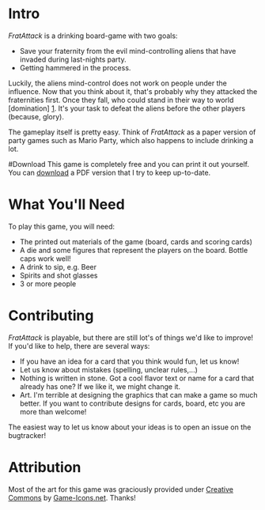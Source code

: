 # Intro

_FratAttack_ is a drinking board-game with two goals:

* Save your fraternity from the evil mind-controlling aliens that have invaded during last-nights party.
* Getting hammered in the process.

Luckily, the aliens mind-control does not work on people under the influence. Now that you think about it, that's probably why they attacked the fraternities first. Once they fall, who could stand in their way to world [domination] [1]. It's your task to defeat the aliens before the other players (because, glory).

The gameplay itself is pretty easy. Think of _FratAttack_ as a paper version of party games such as Mario Party, which also happens to include drinking a lot.

[1]: # "At least you assume that's what they want. Maybe they just want to bring world-peace and elevate humanity to the next level of existence, who knows."

#Download
This game is completely free and you can print it out yourself. You can [download](https://bitbucket.org/Mirko_K/fratattack/downloads/FratAttack.pdf) a PDF version that I try to keep up-to-date. 

# What You'll Need

To play this game, you will need:

* The printed out materials of the game (board, cards and scoring cards)
* A die and some figures that represent the players on the board. Bottle caps work well!
* A drink to sip, e.g. Beer
* Spirits and shot glasses
* 3 or more people

# Contributing

_FratAttack_ is playable, but there are still lot's of things we'd like to improve!
If you'd like to help, there are several ways:

* If you have an idea for a card that you think would fun, let us know!
* Let us know about mistakes (spelling, unclear rules,...)
* Nothing is written in stone. Got a cool flavor text or name for a card that already has one? If we like it, we might change it.
* Art. I'm terrible at designing the graphics that can make a game so much better. If you want to contribute designs for cards, board, etc you are more than welcome!

The easiest way to let us know about your ideas is to open an issue on the bugtracker!

# Attribution
Most of the art for this game was graciously provided under [Creative Commons](http://creativecommons.org/licenses/by/3.0/) by [Game-Icons.net](http://game-icons.net/). Thanks!